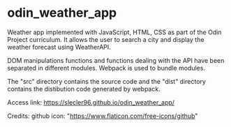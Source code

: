 # odin_weather_app

Weather app implemented with JavaScript, HTML, CSS as part of the Odin Project curriculum. It allows the user to search a city and display the weather forecast using WeatherAPI.

DOM manipulations functions and functions dealing with the API have been separated in different modules.
Webpack is used to bundle modules. 

The "src" directory contains the source code and the "dist" directory contains the distibution code generated by webpack.

Access link: https://slecler96.github.io/odin_weather_app/

Credits: github icon: "https://www.flaticon.com/free-icons/github"
